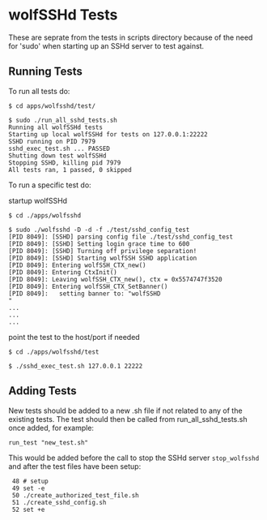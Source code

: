 # wolfSSHd Tests

These are seprate from the tests in scripts directory because of the need for
'sudo' when starting up an SSHd server to test against.

## Running Tests

To run all tests do:

```
$ cd apps/wolfsshd/test/

$ sudo ./run_all_sshd_tests.sh
Running all wolfSSHd tests
Starting up local wolfSSHd for tests on 127.0.0.1:22222
SSHD running on PID 7979
sshd_exec_test.sh ... PASSED
Shutting down test wolfSSHd
Stopping SSHD, killing pid 7979
All tests ran, 1 passed, 0 skipped

```

To run a specific test do:

startup wolfSSHd
```
$ cd ./apps/wolfsshd

$ sudo ./wolfsshd -D -d -f ./test/sshd_config_test
[PID 8049]: [SSHD] parsing config file ./test/sshd_config_test
[PID 8049]: [SSHD] Setting login grace time to 600
[PID 8049]: [SSHD] Turning off privilege separation!
[PID 8049]: [SSHD] Starting wolfSSH SSHD application
[PID 8049]: Entering wolfSSH_CTX_new()
[PID 8049]: Entering CtxInit()
[PID 8049]: Leaving wolfSSH_CTX_new(), ctx = 0x5574747f3520
[PID 8049]: Entering wolfSSH_CTX_SetBanner()
[PID 8049]:   setting banner to: "wolfSSHD
"
...
...
...
```

point the test to the host/port if needed
```
$ cd ./apps/wolfsshd/test

$ ./sshd_exec_test.sh 127.0.0.1 22222
```

## Adding Tests
New tests should be added to a new .sh file if not related to any of the 
existing tests. The test should then be called from run_all_sshd_tests.sh once
added, for example:

```
run_test "new_test.sh"
```

This would be added before the call to stop the SSHd server `stop_wolfsshd` and
after the test files have been setup:

```
 48 # setup
 49 set -e
 50 ./create_authorized_test_file.sh
 51 ./create_sshd_config.sh
 52 set +e
```

